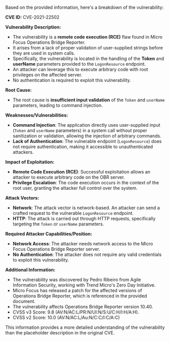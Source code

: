 Based on the provided information, here's a breakdown of the vulnerability:

**CVE ID:** CVE-2021-22502

**Vulnerability Description:**

*   The vulnerability is a **remote code execution (RCE)** flaw found in Micro Focus Operations Bridge Reporter.
*   It arises from a lack of proper validation of user-supplied strings before they are used in system calls.
*   Specifically, the vulnerability is located in the handling of the **Token** and **userName** parameters provided to the `LogonResource` endpoint.
*   An attacker can leverage this to execute arbitrary code with root privileges on the affected server.
*   No authentication is required to exploit this vulnerability.

**Root Cause:**

*   The root cause is **insufficient input validation** of the `Token` and `userName` parameters, leading to command injection.

**Weaknesses/Vulnerabilities:**

*   **Command Injection**: The application directly uses user-supplied input (`Token` and `userName` parameters) in a system call without proper sanitization or validation, allowing the injection of arbitrary commands.
*   **Lack of Authentication**: The vulnerable endpoint (`LogonResource`) does not require authentication, making it accessible to unauthenticated attackers.

**Impact of Exploitation:**

*   **Remote Code Execution (RCE)**: Successful exploitation allows an attacker to execute arbitrary code on the OBR server.
*   **Privilege Escalation**: The code execution occurs in the context of the root user, granting the attacker full control over the system.

**Attack Vectors:**

*   **Network**: The attack vector is network-based. An attacker can send a crafted request to the vulnerable `LogonResource` endpoint.
*   **HTTP**: The attack is carried out through HTTP requests, specifically targeting the `Token` or `userName` parameters.

**Required Attacker Capabilities/Position:**

*   **Network Access**: The attacker needs network access to the Micro Focus Operations Bridge Reporter server.
*   **No Authentication**: The attacker does not require any valid credentials to exploit this vulnerability.

**Additional Information:**

*   The vulnerability was discovered by Pedro Ribeiro from Agile Information Security, working with Trend Micro's Zero Day Initiative.
*   Micro Focus has released a patch for the affected versions of Operations Bridge Reporter, which is referenced in the provided document.
*   The vulnerability affects Operations Bridge Reporter version 10.40.
*   CVSS v3 Score: 9.8 (AV:N/AC:L/PR:N/UI:N/S:U/C:H/I:H/A:H).
*   CVSS v2 Score: 10.0 (AV:N/AC:L/Au:N/C:C/I:C/A:C)

This information provides a more detailed understanding of the vulnerability than the placeholder description in the original CVE.